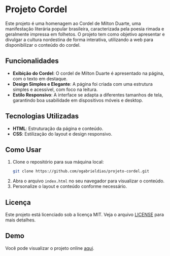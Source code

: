 # Projeto Cordel

Este projeto é uma homenagem ao Cordel de Milton Duarte, uma manifestação literária popular brasileira, caracterizada pela poesia rimada e geralmente impressa em folhetos. O projeto tem como objetivo apresentar e divulgar a cultura nordestina de forma interativa, utilizando a web para disponibilizar o conteúdo do cordel.

## Funcionalidades

- **Exibição do Cordel**: O cordel de Milton Duarte é apresentado na página, com o texto em destaque.
- **Design Simples e Elegante**: A página foi criada com uma estrutura simples e acessível, com foco na leitura.
- **Estilo Responsivo**: A interface se adapta a diferentes tamanhos de tela, garantindo boa usabilidade em dispositivos móveis e desktop.

## Tecnologias Utilizadas

- **HTML**: Estruturação da página e conteúdo.
- **CSS**: Estilização do layout e design responsivo.

## Como Usar

1. Clone o repositório para sua máquina local:
    ```bash
    git clone https://github.com/ogabrieldias/projeto-cordel.git
    ```
2. Abra o arquivo `index.html` no seu navegador para visualizar o conteúdo.
3. Personalize o layout e conteúdo conforme necessário.

## Licença

Este projeto está licenciado sob a licença MIT. Veja o arquivo [LICENSE](LICENSE) para mais detalhes.

## Demo

Você pode visualizar o projeto online [aqui](https://ogabrieldias.github.io/projeto-cordel/).
